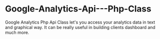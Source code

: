 Google-Analytics-Api---Php-Class
================================

Google Analytics Php Api Class let's you access your analytics data in text and graphical way. It can be really useful in building clients dashboard and much more.